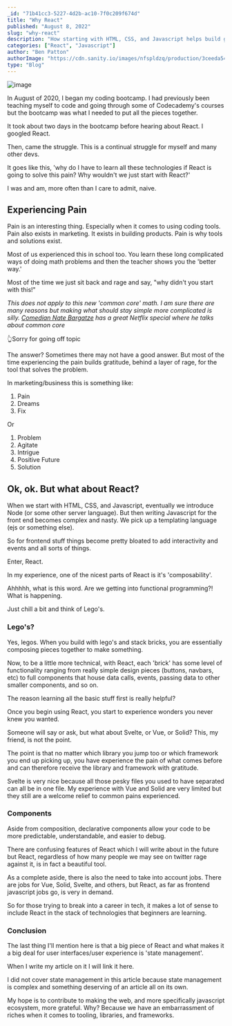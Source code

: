 ```yaml
---
_id: "71b41cc3-5227-4d2b-ac10-7f0c209f674d"
title: "Why React"
published: "August 8, 2022"
slug: "why-react"
description: "How starting with HTML, CSS, and Javascript helps build gratitude for libraries and frameworks."
categories: ["React", "Javascript"]
author: "Ben Patton"
authorImage: "https://cdn.sanity.io/images/nfspldzq/production/3ceeda54221c7c0614ecc51f955c7be39a1da34e-512x512.jpg"
type: "Blog"
---
```


![image](https://cdn.sanity.io/images/nfspldzq/production/29d240625e1e4c442573f01ae628654306a64bb1-1600x840.png?w=800)

In August of 2020, I began my coding bootcamp. I had previously been teaching myself to code and going through some of Codecademy's courses but the bootcamp was what I needed to put all the pieces together.

It took about two days in the bootcamp before hearing about React. I googled React.

Then, came the struggle. This is a continual struggle for myself and many other devs.

It goes like this, 'why do I have to learn all these technologies if React is going to solve this pain? Why wouldn't we just start with React?'

I was and am, more often than I care to admit, naive.

## Experiencing Pain

Pain is an interesting thing. Especially when it comes to using coding tools. Pain also exists in marketing. It exists in building products. Pain is why tools and solutions exist.

Most of us experienced this in school too. You learn these long complicated ways of doing math problems and then the teacher shows you the 'better way.'

Most of the time we just sit back and rage and say, "why didn't you start with this!"

_This does not apply to this new 'common core' math. I am sure there are many reasons but making what should stay simple more complicated is silly. [Comedian Nate Bargatze](https://natebargatze.com/) has a great Netflix special where he talks about common core_

👆Sorry for going off topic

The answer? Sometimes there may not have a good answer. But most of the time experiencing the pain builds gratitude, behind a layer of rage, for the tool that solves the problem.

In marketing/business this is something like:

1. Pain
2. Dreams
3. Fix

Or

1. Problem
2. Agitate
3. Intrigue
4. Positive Future
5. Solution

## Ok, ok. But what about React?

When we start with HTML, CSS, and Javascript, eventually we introduce Node (or some other server language). But then writing Javascript for the front end becomes complex and nasty. We pick up a templating language (ejs or something else).

So for frontend stuff things become pretty bloated to add interactivity and events and all sorts of things.

Enter, React.

In my experience, one of the nicest parts of React is it's 'composability'.

Ahhhhh, what is this word. Are we getting into functional programming?! What is happening.

Just chill a bit and think of Lego's.

### Lego's?

Yes, legos. When you build with lego's and stack bricks, you are essentially composing pieces together to make something.

Now, to be a little more technical, with React, each 'brick' has some level of functionality ranging from really simple design pieces (buttons, navbars, etc) to full components that house data calls, events, passing data to other smaller components, and so on.

The reason learning all the basic stuff first is really helpful?

Once you begin using React, you start to experience wonders you never knew you wanted.

Someone will say or ask, but what about Svelte, or Vue, or Solid? This, my friend, is not the point.

The point is that no matter which library you jump too or which framework you end up picking up, you have experience the pain of what comes before and can therefore receive the library and framework with gratitude.

Svelte is very nice because all those pesky files you used to have separated can all be in one file. My experience with Vue and Solid are very limited but they still are a welcome relief to common pains experienced.

### Components

Aside from composition, declarative components allow your code to be more predictable, understandable, and easier to debug.

There are confusing features of React which I will write about in the future but React, regardless of how many people we may see on twitter rage against it, is in fact a beautiful tool.

As a complete aside, there is also the need to take into account jobs. There are jobs for Vue, Solid, Svelte, and others, but React, as far as frontend javascript jobs go, is very in demand.

So for those trying to break into a career in tech, it makes a lot of sense to include React in the stack of technologies that beginners are learning.

### Conclusion

The last thing I'll mention here is that a big piece of React and what makes it a big deal for user interfaces/user experience is 'state management'.

When I write my article on it I will link it here.

I did not cover state management in this article because state management is complex and something deserving of an article all on its own.

My hope is to contribute to making the web, and more specifically javascript ecosystem, more grateful. Why? Because we have an embarrassment of riches when it comes to tooling, libraries, and frameworks.
